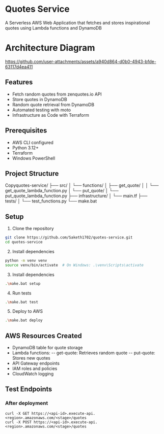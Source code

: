 # Quotes Service

A Serverless AWS Web Application that fetches and stores inspirational quotes using Lambda functions and DynamoDB


# Architecture Diagram
https://github.com/user-attachments/assets/a940d864-d0b0-4943-bfde-63117d4ea411


## Features

- Fetch random quotes from zenquotes.io API
- Store quotes in DynamoDB
- Random quote retrieval from DynamoDB
- Automated testing with moto
- Infrastructure as Code with Terraform

## Prerequisites

- AWS CLI configured
- Python 3.12+
- Terraform
- Windows PowerShell

## Project Structure
Copyquotes-service/
├── src/
│   └── functions/
│       ├── get_quote/
│       │   └── get_quote_lambda_function.py
│       └── put_quote/
│           └── put_quote_lambda_function.py
├── infrastructure/
│   └── main.tf
├── tests/
│   └── test_functions.py
└── make.bat

## Setup

1. Clone the repository
```bash
git clone https://github.com/Saketh1702/quotes-service.git
cd quotes-service
```

2. Install dependencies
```bash
python -m venv venv
source venv/bin/activate  # On Windows: .\venv\Scripts\activate
```

3. Install dependencies
```bash
.\make.bat setup
```

4. Run tests
```bash
.\make.bat test
```

5. Deploy to AWS
```bash
.\make.bat deploy
```

## AWS Resources Created
- DynamoDB table for quote storage
- Lambda functions:
-- get-quote: Retrieves random quote
-- put-quote: Stores new quotes
- API Gateway endpoints
- IAM roles and policies
- CloudWatch logging
  
## Test Endpoints
### After deployment
```
curl -X GET https://<api-id>.execute-api.<region>.amazonaws.com/<stage>/quotes
curl -X POST https://<api-id>.execute-api.<region>.amazonaws.com/<stage>/quotes
```

